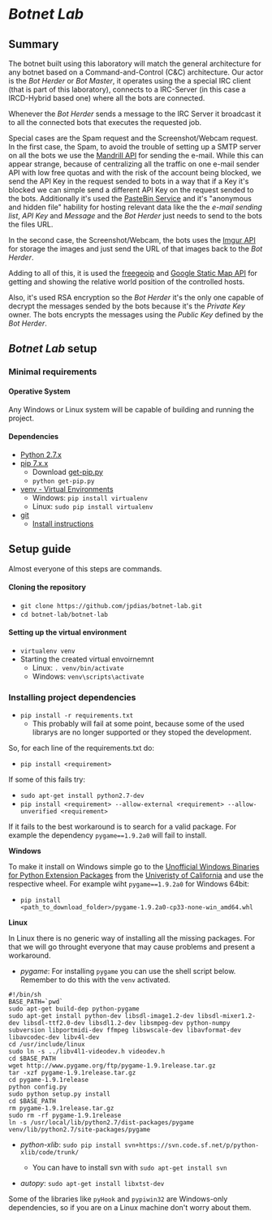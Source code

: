 # *Botnet Lab*

## Summary

The botnet built using this laboratory will match the general architecture for any botnet based on a Command-and-Control (C&C) architecture.
Our actor is the *Bot Herder* or *Bot Master*, it operates using the a special IRC client (that is part of this laboratory), connects to a IRC-Server (in this case a IRCD-Hybrid based one) where all the bots are connected.

Whenever the *Bot Herder* sends a message to the IRC Server it broadcast it to all the connected bots that executes the requested job.

Special cases are the Spam request and the Screenshot/Webcam request. 
In the first case, the Spam, to avoid the trouble of setting up a SMTP server on all the bots we use the [Mandrill API](https://www.mandrill.com/) for sending the e-mail. While this can appear strange, 
because of centralizing all the traffic on one e-mail sender API with low free quotas and with the risk of the account being blocked, we send the API Key in the request sended to bots in a way that if a Key it's blocked we can simple send a different API Key on the request sended to the bots. 
Additionally it's used the [PasteBin Service](http://pastebin.com/) and it's "anonymous and hidden file" hability for hosting relevant data like the the *e-mail sending list*, *API Key* and *Message* and the *Bot Herder* just needs to send to the bots the files URL. 

In the second case, the Screenshot/Webcam, the bots uses the [Imgur API](https://api.imgur.com/) for storage the images and just send the URL of that images back to the *Bot Herder*.

Adding to all of this, it is used the [freegeoip](https://freegeoip.net/) and [Google Static Map API](https://developers.google.com/maps/documentation/static-maps/) for getting and showing the relative world position of the controlled hosts.

Also, it's used RSA encryption so the *Bot Herder* it's the only one capable of decrypt the messages sended by the bots because it's the *Private Key* owner. The bots encrypts the messages using the *Public Key* defined by the *Bot Herder*.


## *Botnet Lab* setup

### Minimal requirements

#### Operative System

Any Windows or Linux system will be capable of building and running the project.

#### Dependencies

- [Python 2.7.x](https://www.python.org/downloads/)
- [pip 7.x.x]()
	- Download [get-pip.py](https://bootstrap.pypa.io/get-pip.py)
	- `python get-pip.py`
- [venv - Virtual Environments](https://docs.python.org/3/library/venv.html)
	- Windows: `pip install virtualenv`
	- Linux: `sudo pip install virtualenv`
- [git](https://git-scm.com/)
	- [Install instructions](https://git-scm.com/book/en/v2/Getting-Started-Installing-Git)
	
## Setup guide

Almost everyone of this steps are commands.

#### Cloning the repository

- `git clone https://github.com/jpdias/botnet-lab.git`
- `cd botnet-lab/botnet-lab`

#### Setting up the virtual environment

- `virtualenv venv`
- Starting the created virtual envoirnemnt
	- Linux: `. venv/bin/activate`
	- Windows: `venv\scripts\activate` 
	
### Installing project dependencies

- `pip install -r requirements.txt`
	 - This probably will fail at some point, because some of the used librarys are no longer supported or they stoped the development.

So, for each line of the requirements.txt do:

- `pip install <requirement>`

If some of this fails try:
- `sudo apt-get install python2.7-dev`
- `pip install <requirement> --allow-external <requirement> --allow-unverified <requirement>`
	
If it fails to the best workaround is to search for a valid package. For example the dependency `pygame==1.9.2a0` will fail to install. 

**Windows**

To make it install on Windows simple go to the [Unofficial Windows Binaries for Python Extension Packages](http://www.lfd.uci.edu/~gohlke/pythonlibs/) from the [Univeristy of California](http://www.uci.edu/) and use the respective wheel.
For example wiht `pygame==1.9.2a0` for Windows 64bit:
- `pip install <path_to_download_folder>/pygame‑1.9.2a0‑cp33‑none‑win_amd64.whl`

**Linux**

In Linux there is no generic way of installing all the missing packages. For that we will go throught everyone that may cause problems and present a workaround.

- *pygame*:
For installing `pygame` you can use the shell script below.
Remember to do this with the `venv` activated.

```
#!/bin/sh
BASE_PATH=`pwd`
sudo apt-get build-dep python-pygame
sudo apt-get install python-dev libsdl-image1.2-dev libsdl-mixer1.2-dev libsdl-ttf2.0-dev libsdl1.2-dev libsmpeg-dev python-numpy subversion libportmidi-dev ffmpeg libswscale-dev libavformat-dev libavcodec-dev libv4l-dev
cd /usr/include/linux
sudo ln -s ../libv4l1-videodev.h videodev.h
cd $BASE_PATH
wget http://www.pygame.org/ftp/pygame-1.9.1release.tar.gz
tar -xzf pygame-1.9.1release.tar.gz
cd pygame-1.9.1release
python config.py
sudo python setup.py install
cd $BASE_PATH
rm pygame-1.9.1release.tar.gz
sudo rm -rf pygame-1.9.1release
ln -s /usr/local/lib/python2.7/dist-packages/pygame venv/lib/python2.7/site-packages/pygame
```

- *python-xlib*: `sudo pip install svn+https://svn.code.sf.net/p/python-xlib/code/trunk/`
	- You can have to install svn  with `sudo apt-get install svn`
		
- *autopy*: `sudo apt-get install libxtst-dev`

Some of the libraries like `pyHook` and `pypiwin32` are Windows-only dependencies, so if you are on a Linux machine don't worry about them.

